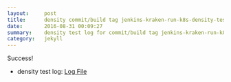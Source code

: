 ```yaml
---
layout:     post
title:      density commit/build tag jenkins-kraken-run-k8s-density-tests-2-30
date:       2016-08-31 00:09:27
summary:    density test log for commit/build tag jenkins-kraken-run-k8s-density-tests-2-30.
category:   jekyll
---
```


Success!

- density test log: [Log File](http://s3-us-west-2.amazonaws.com/kraken-e2e-logs/density/jenkins-kraken-run-k8s-density-tests-2-30/build-log.txt)
